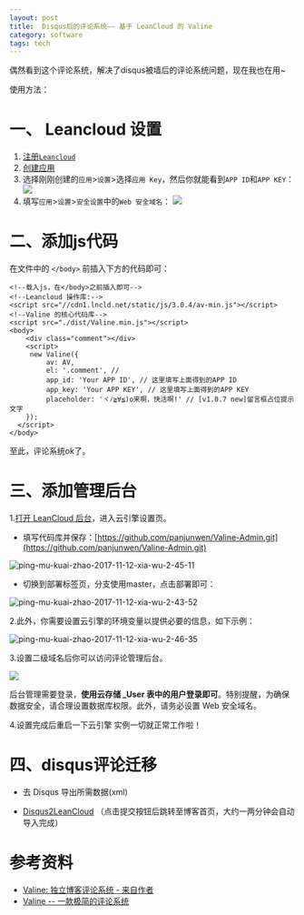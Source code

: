 ```yaml
---
layout: post
title:  Disqus后的评论系统—— 基于 LeanCloud 的 Valine
category: software
tags: tech
---
```


偶然看到这个评论系统，解决了disqus被墙后的评论系统问题，现在我也在用~

使用方法：

# 一、 Leancloud 设置

1.  [注册`Leancloud`](https://leancloud.cn/dashboard/login.html#/signup)
2.  [创建应用](https://leancloud.cn/dashboard/applist.html#/newapp)
3.  选择刚刚创建的`应用`>`设置`>选择`应用 Key`，然后你就能看到`APP ID`和`APP KEY`：
    [![](https://ws1.sinaimg.cn/large/006qRazegy1fibactm2csj30x80f2dhn.jpg)](https://ws1.sinaimg.cn/large/006qRazegy1fibactm2csj30x80f2dhn.jpg)
4.  填写`应用`>`设置`>`安全设置`中的`Web 安全域名`：
    [![](https://ws1.sinaimg.cn/large/006qRazegy1fiba67warvj30re0k5abv.jpg)](https://ws1.sinaimg.cn/large/006qRazegy1fiba67warvj30re0k5abv.jpg)

# 二、添加js代码

在文件中的 `</body>` 前插入下方的代码即可：

    <!--载入js，在</body>之前插入即可-->
    <!--Leancloud 操作库:-->
    <script src="//cdn1.lncld.net/static/js/3.0.4/av-min.js"></script>
    <!--Valine 的核心代码库-->
    <script src="./dist/Valine.min.js"></script>
	<body>
	    <div class="comment"></div>
	    <script>
		 new Valine({
			 av: AV, 
			 el: '.comment', // 
			 app_id: 'Your APP ID', // 这里填写上面得到的APP ID
			 app_key: 'Your APP KEY', // 这里填写上面得到的APP KEY
			 placeholder: 'ヾﾉ≧∀≦)o来啊，快活啊!' // [v1.0.7 new]留言框占位提示文字
		});
	  </script>
	</body>


至此，评论系统ok了。

# 三、添加管理后台

1.[打开 LeanCloud 后台](https://leancloud.cn/dashboard/#/apps)，进入云引擎设置页。

*   填写代码库并保存：[https://github.com/panjunwen/Valine-Admin.git](https://github.com/panjunwen/Valine-Admin.git)

![ping-mu-kuai-zhao-2017-11-12-xia-wu-2-45-11](https://cloud.panjunwen.com/2017/11/ping-mu-kuai-zhao-2017-11-12-xia-wu-2-45-11.png)

*   切换到部署标签页，分支使用master，点击部署即可：

![ping-mu-kuai-zhao-2017-11-12-xia-wu-2-43-52](https://cloud.panjunwen.com/2017/11/ping-mu-kuai-zhao-2017-11-12-xia-wu-2-43-52.png)

2.此外，你需要设置云引擎的环境变量以提供必要的信息，如下示例：

![ping-mu-kuai-zhao-2017-11-12-xia-wu-2-46-35](https://cloud.panjunwen.com/2017/11/ping-mu-kuai-zhao-2017-11-12-xia-wu-2-46-35.png)

3.设置二级域名后你可以访问评论管理后台。

![](https://cdn.kelu.org/blog/2018/01/ping-mu-kuai-zhao-2017-08-15-xia-wu-6-30-12.png)

后台管理需要登录，**使用云存储 _User 表中的用户登录即可**。特别提醒，为确保数据安全，请合理设置数据库权限。此外，请务必设置 Web 安全域名。

4.设置完成后重启一下云引擎 实例一切就正常工作啦！

# 四、disqus评论迁移

* 去 Disqus 导出所需数据(xml)

* [Disqus2LeanCloud](http://disqus.panjunwen.com/)
（点击提交按钮后跳转至博客首页，大约一两分钟会自动导入完成）

# 参考资料

* [Valine: 独立博客评论系统 - 来自作者](https://panjunwen.com/diy-a-comment-system)
* [Valine -- 一款极简的评论系统](https://ioliu.cn/2017/add-valine-comments-to-your-blog/)
